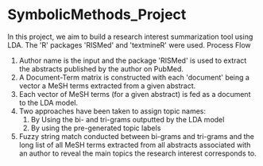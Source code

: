 # SymbolicMethods_Project
In this project, we aim to build a research interest summarization tool using LDA. The 'R' packages 'RISMed' and 'textmineR' were used.
Process Flow
1. Author name is the input and the package 'RISMed' is used to extract the abstracts published by the author on PubMed. 
2. A Document-Term matrix is constructed with each 'document' being a vector a MeSH terms extracted from a given abstract.
3. Each vector of MeSH terms (for a given abstract) is fed as a document to the LDA model.
4. Two approaches have been taken to assign topic names:
    1. By Using the bi- and tri-grams outputted by the LDA model
    2. By using the pre-generated topic labels 
5. Fuzzy string match conducted between bi-grams and tri-grams and the long list of all MeSH terms extracted from all abstracts associated with an author to reveal the main topics the research interest corresponds to.


